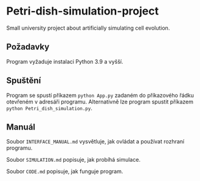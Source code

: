 # Petri-dish-simulation-project
Small university project about artificially simulating cell evolution.
## Požadavky
Program vyžaduje instalaci Python 3.9 a vyšší.
## Spuštění
Program se spustí příkazem `python App.py` zadaném do příkazového řádku otevřeném v adresáři programu. 
Alternativně lze program spustit příkazem `python Petri_dish_simulation.py`.
## Manuál
Soubor `INTERFACE_MANUAL.md` vysvětluje, jak ovládat a používat rozhraní programu.

Soubor `SIMULATION.md` popisuje, jak probíhá simulace.

Soubor `CODE.md` popisuje, jak funguje program.
